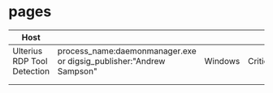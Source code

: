 # pages
|Host|   |   |   |   |
|---|---|---|---|---|
|Ulterius RDP Tool Detection| process_name:daemonmanager.exe or digsig_publisher:"Andrew Sampson"|Windows| Critical  |   |
|   |   |   |   |   |
|   |   |   |   |   |
